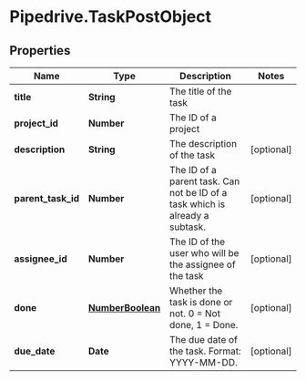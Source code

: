 # Pipedrive.TaskPostObject

## Properties

Name | Type | Description | Notes
------------ | ------------- | ------------- | -------------
**title** | **String** | The title of the task | 
**project_id** | **Number** | The ID of a project | 
**description** | **String** | The description of the task | [optional] 
**parent_task_id** | **Number** | The ID of a parent task. Can not be ID of a task which is already a subtask. | [optional] 
**assignee_id** | **Number** | The ID of the user who will be the assignee of the task | [optional] 
**done** | [**NumberBoolean**](NumberBoolean.md) | Whether the task is done or not. 0 &#x3D; Not done, 1 &#x3D; Done. | [optional] 
**due_date** | **Date** | The due date of the task. Format: YYYY-MM-DD. | [optional] 


